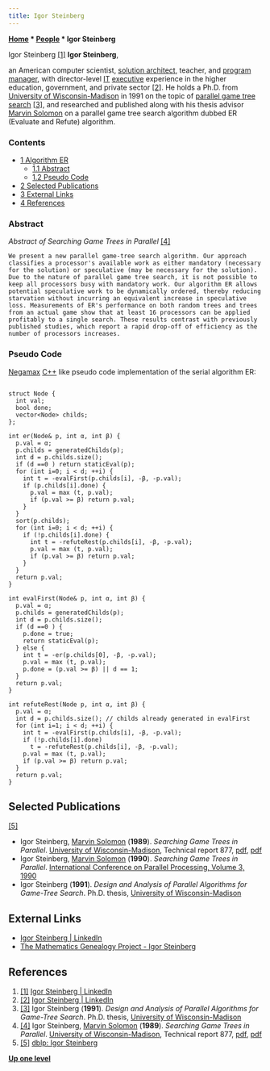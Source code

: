 ```yaml
---
title: Igor Steinberg
---
```

**[Home](Home "Home") \* [People](People "People") \* Igor Steinberg**



 [](https://www.linkedin.com/in/igor-steinberg-89294136/) Igor Steinberg <a id="cite-note-1" href="#cite-ref-1">[1]</a> 
**Igor Steinberg**,  

an American computer scientist, [solution architect](https://en.wikipedia.org/wiki/Solution_architecture), teacher, and [program manager](https://en.wikipedia.org/wiki/Program_management), with director-level [IT](https://en.wikipedia.org/wiki/Information_technology) [executive](https://en.wikipedia.org/wiki/Senior_management) experience in the higher education, government, and private sector <a id="cite-note-2" href="#cite-ref-2">[2]</a>. He holds a Ph.D. from [University of Wisconsin-Madison](https://en.wikipedia.org/wiki/University_of_Wisconsin-Madison) in 1991 on the topic of [parallel game tree search](Parallel_Search "Parallel Search") <a id="cite-note-3" href="#cite-ref-3">[3]</a>, 
and researched and published along with his thesis advisor [Marvin Solomon](Marvin_Solomon "Marvin Solomon") on a parallel game tree search algorithm dubbed ER (Evaluate and Refute) algorithm.



### Contents


* [1 Algorithm ER](#algorithm-er)
	+ [1.1 Abstract](#abstract)
	+ [1.2 Pseudo Code](#pseudo-code)
* [2 Selected Publications](#selected-publications)
* [3 External Links](#external-links)
* [4 References](#references)






### Abstract


*Abstract of Searching Game Trees in Parallel* <a id="cite-note-4" href="#cite-ref-4">[4]</a>




```
We present a new parallel game-tree search algorithm. Our approach classifies a processor's available work as either mandatory (necessary for the solution) or speculative (may be necessary for the solution). Due to the nature of parallel game tree search, it is not possible to keep all processors busy with mandatory work. Our algorithm ER allows potential speculative work to be dynamically ordered, thereby reducing starvation without incurring an equivalent increase in speculative loss. Measurements of ER's performance on both random trees and trees from an actual game show that at least 16 processors can be applied profitably to a single search. These results contrast with previously published studies, which report a rapid drop-off of efficiency as the number of processors increases. 

```

### Pseudo Code


[Negamax](Negamax "Negamax") [C++](Cpp "Cpp") like pseudo code implementation of the serial algorithm ER:




```

struct Node {
  int val;
  bool done;
  vector<Node> childs;
};

int er(Node& p, int α, int β) {
  p.val = α;
  p.childs = generatedChilds(p);
  int d = p.childs.size();
  if (d ==0 ) return staticEval(p);
  for (int i=0; i < d; ++i) {
    int t = -evalFirst(p.childs[i], -β, -p.val);
    if (p.childs[i].done) {
      p.val = max (t, p.val);
      if (p.val >= β) return p.val;
    }
  }
  sort(p.childs);
  for (int i=0; i < d; ++i) {
    if (!p.childs[i].done) {
      int t = -refuteRest(p.childs[i], -β, -p.val);
      p.val = max (t, p.val);
      if (p.val >= β) return p.val;
    }	
  }
  return p.val;
}  
  
int evalFirst(Node& p, int α, int β) {
  p.val = α;
  p.childs = generatedChilds(p);
  int d = p.childs.size();
  if (d ==0 ) {
    p.done = true;
    return staticEval(p);
  } else {
    int t = -er(p.childs[0], -β, -p.val);
    p.val = max (t, p.val);
    p.done = (p.val >= β) || d == 1;
  }
  return p.val;
}
  
int refuteRest(Node p, int α, int β) {
  p.val = α;
  int d = p.childs.size(); // childs already generated in evalFirst
  for (int i=1; i < d; ++i) { 
    int t = -evalFirst(p.childs[i], -β, -p.val);
    if (!p.childs[i].done)
      t = -refuteRest(p.childs[i], -β, -p.val);
    p.val = max (t, p.val);
    if (p.val >= β) return p.val;
  }
  return p.val;
}

```

## Selected Publications


<a id="cite-note-5" href="#cite-ref-5">[5]</a>



* Igor Steinberg, [Marvin Solomon](Marvin_Solomon "Marvin Solomon") (**1989**). *Searching Game Trees in Parallel*. [University of Wisconsin-Madison](https://en.wikipedia.org/wiki/University_of_Wisconsin-Madison), Technical report 877, [pdf](ftp://ftp.cs.wisc.edu/pub/techreports/1989/TR877.pdf), [pdf](https://pdfs.semanticscholar.org/0814/076db01c0e5e110ef2f40539857c8e8fccd6.pdf)
* Igor Steinberg, [Marvin Solomon](Marvin_Solomon "Marvin Solomon") (**1990**). *Searching Game Trees in Parallel*. [International Conference on Parallel Processing, Volume 3, 1990](http://www.informatik.uni-trier.de/~ley/db/conf/icpp/icpp1990-3.html#SteinbergS90)
* Igor Steinberg (**1991**). *Design and Analysis of Parallel Algorithms for Game-Tree Search*. Ph.D. thesis, [University of Wisconsin-Madison](https://en.wikipedia.org/wiki/University_of_Wisconsin-Madison)


## External Links


* [Igor Steinberg | LinkedIn](https://www.linkedin.com/in/igor-steinberg-89294136/)
* [The Mathematics Genealogy Project - Igor Steinberg](http://genealogy.math.ndsu.nodak.edu/id.php?id=82285)


## References


1. <a id="cite-ref-1" href="#cite-note-1">[1]</a> [Igor Steinberg | LinkedIn](https://www.linkedin.com/in/igor-steinberg-89294136/)
2. <a id="cite-ref-2" href="#cite-note-2">[2]</a> [Igor Steinberg | LinkedIn](https://www.linkedin.com/in/igor-steinberg-89294136/)
3. <a id="cite-ref-3" href="#cite-note-3">[3]</a> Igor Steinberg (**1991**). *Design and Analysis of Parallel Algorithms for Game-Tree Search*. Ph.D. thesis, [University of Wisconsin-Madison](https://en.wikipedia.org/wiki/University_of_Wisconsin-Madison)
4. <a id="cite-ref-4" href="#cite-note-4">[4]</a> Igor Steinberg, [Marvin Solomon](Marvin_Solomon "Marvin Solomon") (**1989**). *Searching Game Trees in Parallel*. [University of Wisconsin-Madison](https://en.wikipedia.org/wiki/University_of_Wisconsin-Madison), Technical report 877, [pdf](ftp://ftp.cs.wisc.edu/pub/techreports/1989/TR877.pdf), [pdf](https://pdfs.semanticscholar.org/0814/076db01c0e5e110ef2f40539857c8e8fccd6.pdf)
5. <a id="cite-ref-5" href="#cite-note-5">[5]</a> [dblp: Igor Steinberg](http://dblp.uni-trier.de/pers/hd/s/Steinberg:Igor.html)

**[Up one level](People "People")**







 
